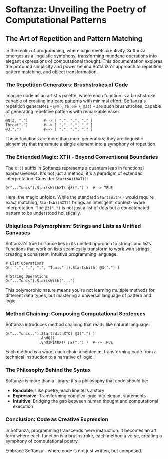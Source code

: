 # Softanza: Unveiling the Poetry of Computational Patterns

## The Art of Repetition and Pattern Matching

In the realm of programming, where logic meets creativity, Softanza emerges as a linguistic symphony, transforming mundane operations into elegant expressions of computational thought. This documentation explores the profound simplicity and power behind Softanza's approach to repetition, pattern matching, and object transformation.

### The Repetition Generators: Brushstrokes of Code

Imagine code as an artist's palette, where each function is a brushstroke capable of creating intricate patterns with minimal effort. Softanza's repetition generators - `@N()`, `Three()`, `@3()` - are such brushstrokes, capable of generating repetitive patterns with remarkable ease:

```ring
@N(3, ".")       #--> [ ".", ".", "." ]
Three(".")       #--> [ ".", ".", "." ]
@3(".")          #--> [ ".", ".", "." ]
```

These functions are more than mere generators; they are linguistic alchemists that transmute a single element into a symphony of repetition.

### The Extended Magic: XT() - Beyond Conventional Boundaries

The `XT()` suffix in Softanza represents a quantum leap in functional expressiveness. It's not just a method; it's a paradigm of extended interpretation. Consider `StartsWithXT()`:

```ring
Q("...Tunis").StartsWithXT( @3(".") )  #--> TRUE
```

Here, the magic unfolds. While the standard `StartsWith()` would require exact matching, `StartsWithXT()` brings an intelligent, context-aware interpretation. The `@3(".")` is not just a list of dots but a concatenated pattern to be understood holistically.

### Ubiquitous Polymorphism: Strings and Lists as Unified Canvases

Softanza's true brilliance lies in its unified approach to strings and lists. Functions that work on lists seamlessly transform to work with strings, creating a consistent, intuitive programming language:

```ring
# List Operations
Q([ ".", ".", ".", "Tunis" ]).StartsWith( @3(".") )

# String Operations
Q("...Tunis").StartsWith("...")
```

This polymorphic nature means you're not learning multiple methods for different data types, but mastering a universal language of pattern and logic.

### Method Chaining: Composing Computational Sentences

Softanza introduces method chaining that reads like natural language:

```ring
Q("...Tunis..").StartsWithXTQ( @3(".") )
               .AndQ()
               .EndsWithXT( @2(".") )  #--> TRUE
```

Each method is a word, each chain a sentence, transforming code from a technical instruction to a narrative of logic.

### The Philosophy Behind the Syntax

Softanza is more than a library; it's a philosophy that code should be:
- **Readable**: Like poetry, each line tells a story
- **Expressive**: Transforming complex logic into elegant statements
- **Intuitive**: Bridging the gap between human thought and computational execution

### Conclusion: Code as Creative Expression

In Softanza, programming transcends mere instruction. It becomes an art form where each function is a brushstroke, each method a verse, creating a symphony of computational poetry.

Embrace Softanza - where code is not just written, but composed.